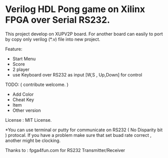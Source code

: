 # Verilog HDL Pong game on Xilinx FPGA over Serial RS232.

This project develop on XUPV2P board.
For another board can easily to port by copy only verilog (*.v) file into new project.

Feature:
  - Start Menu
  - Score
  - 2 player
  - use Keyboard over RS232 as input [W,S , Up,Down] for control

TODO: ( contribute welcome. )
  - Add Color
  - Cheat Key
  - Item
  - Other version

License : MIT License.

*You can use terminal or putty for communicate on RS232 ( No Disparity bit ) protocal.
If you have a problem make sure that set buad rate correct , another might be clocking.

Thanks to : fpga4fun.com for RS232 Transmitter/Receiver
